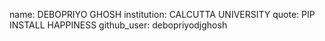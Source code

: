 name: DEBOPRIYO GHOSH
institution: CALCUTTA UNIVERSITY
quote: PIP INSTALL HAPPINESS
github_user: debopriyodjghosh